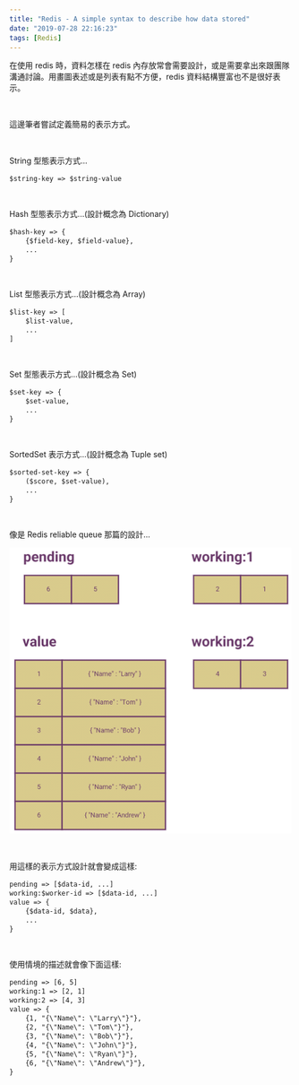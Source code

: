 ```yaml
---
title: "Redis - A simple syntax to describe how data stored"
date: "2019-07-28 22:16:23"
tags: [Redis]
---
```



在使用 redis 時，資料怎樣在 redis 內存放常會需要設計，或是需要拿出來跟團隊溝通討論。用畫圖表述或是列表有點不方便，redis 資料結構豐富也不是很好表示。    

<!-- More -->

</br>


這邊筆者嘗試定義簡易的表示方式。  

</br>


String 型態表示方式...

    $string-key => $string-value

</br>


Hash 型態表示方式...(設計概念為 Dictionary)

    $hash-key => {
        {$field-key, $field-value},
        ...
    }


</br>


List 型態表示方式...(設計概念為 Array)

    $list-key => [
        $list-value,
        ...
    ]


</br>


Set 型態表示方式...(設計概念為 Set)

    $set-key => {
        $set-value,
        ...
    }

</br>


SortedSet 表示方式...(設計概念為 Tuple set)

    $sorted-set-key => {
        ($score, $set-value),
        ...
    }

</br>


像是 Redis reliable queue 那篇的設計...

![1.png](1.png)


</br>


用這樣的表示方式設計就會變成這樣:  

    pending => [$data-id, ...]
    working:$worker-id => [$data-id, ...]
    value => {
        {$data-id, $data},
        ...
    }

</br>


使用情境的描述就會像下面這樣: 

    pending => [6, 5]
    working:1 => [2, 1]
    working:2 => [4, 3]
    value => {
        {1, "{\"Name\": \"Larry\"}"},
        {2, "{\"Name\": \"Tom\"}"},
        {3, "{\"Name\": \"Bob\"}"},
        {4, "{\"Name\": \"John\"}"},
        {5, "{\"Name\": \"Ryan\"}"},
        {6, "{\"Name\": \"Andrew\"}"},
    }
